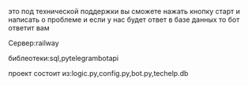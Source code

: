 это под технической поддержки вы сможете нажать кнопку старт и написать о проблеме и если у нас будет ответ в базе данных то бот ответит вам

Сервер:railway


библеотеки:sql,pytelegrambotapi


проект состоит из:logic.py,config.py,bot.py,techelp.db
